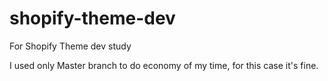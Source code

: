 # shopify-theme-dev
For Shopify Theme dev study

I used only Master branch to do economy of my time, for this case it's fine.